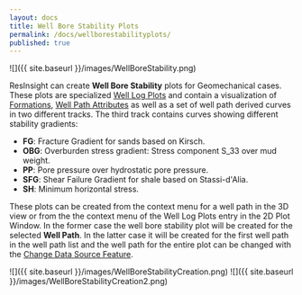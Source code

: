 ```yaml
---
layout: docs
title: Well Bore Stability Plots
permalink: /docs/wellborestabilityplots/
published: true
---
```


![]({{ site.baseurl }}/images/WellBoreStability.png)

ResInsight can create **Well Bore Stability** plots for Geomechanical cases. These plots are specialized [Well Log Plots]({{site.baseurl}}/docs/welllogandplots) and contain a visualization of [Formations]({{site.baseurl}}/docs/formations), [Well Path Attributes]({{site.baseurl}}/docs/wellpaths#well-path-attributes) as well as a set of well path derived curves in two different tracks. The third track contains curves showing different stability gradients:
- **FG**: Fracture Gradient for sands based on Kirsch.
- **OBG**: Overburden stress gradient: Stress component S_33 over mud weight.
- **PP**: Pore pressure over hydrostatic pore pressure.
- **SFG**: Shear Failure Gradient for shale based on Stassi-d'Alia.
- **SH**: Minimum horizontal stress.

These plots can be created from the context menu for a well path in the 3D view or from the the context menu of the Well Log Plots entry in the 2D Plot Window. In the former case the well bore stability plot will be created for the selected **Well Path**. In the latter case it will be created for the first well path in the well path list and the well path for the entire plot can be changed with the [Change Data Source Feature]({{site.baseurl}}/docs/welllogandplots#change-data-source-for-plots-and-curves).

![]({{ site.baseurl }}/images/WellBoreStabilityCreation.png) ![]({{ site.baseurl }}/images/WellBoreStabilityCreation2.png)
